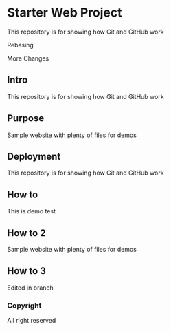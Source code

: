 # Starter Web Project

This repository is for showing how Git and GitHub work

Rebasing

More Changes

## Intro


This repository is for showing how Git and GitHub work

## Purpose

Sample website with plenty of files for demos


## Deployment
This repository is for showing how Git and GitHub work

## How to

This is demo test

## How to 2


Sample website with plenty of files for demos


## How to 3

Edited in branch
### Copyright

All right reserved